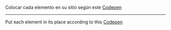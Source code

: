 Colocar cada elemento en su sitio según este [Codepen](https://codepen.io/adalab/pen/zjPjER)

---

Put each element in its place according to this [Codepen](https://codepen.io/adalab/pen/zjPjER)

